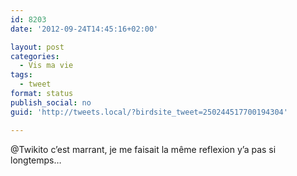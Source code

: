 ```yaml
---
id: 8203
date: '2012-09-24T14:45:16+02:00'

layout: post
categories:
  - Vis ma vie
tags:
  - tweet
format: status
publish_social: no
guid: 'http://tweets.local/?birdsite_tweet=250244517700194304'

---
```


@Twikito c’est marrant, je me faisait la même reflexion y’a pas si longtemps…